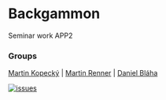 # Backgammon
Seminar work APP2

### Groups
[Martin Kopecký](https://github.com/KopyTKG) | [Martin Renner](https://github.com/martinrenner) | [Daniel Bláha](https://github.com/xDaniel1220)

[![issues](https://github.com/KopyTKG/Backgammon/issues)](https://img.shields.io/github/issues/KopyTKG/Backgammon?style=for-the-badge)
